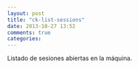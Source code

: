 ```yaml
---
layout: post
title: "ck-list-sessions"
date: 2013-10-27 13:52
comments: true
categories: 
---
```

Listado de sesiones abiertas en la máquina.

